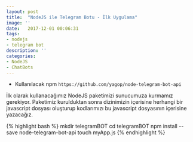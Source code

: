 ```yaml
---
layout: post
title:  "NodeJS ile Telegram Botu - İlk Uygulama"
image: ''
date:   2017-12-01 00:06:31
tags:
- nodejs
- telegram bot
description: ''
categories:
- NodeJS
- ChatBots
---
```



- Kullanılacak npm ```https://github.com/yagop/node-telegram-bot-api```

İlk olarak kullanacağımız NodeJS paketimizi sunucumuza kurmamız gerekiyor. Paketimiz kurulduktan sonra dizinimizin içerisine herhangi bir javascript dosyası oluşturup kodlarımızı bu javascript dosyasının içerisine yazacağız.

{% highlight bash %}
mkdir telegramBOT
cd telegramBOT
npm install --save node-telegram-bot-api
touch myApp.js
{% endhighlight %}



